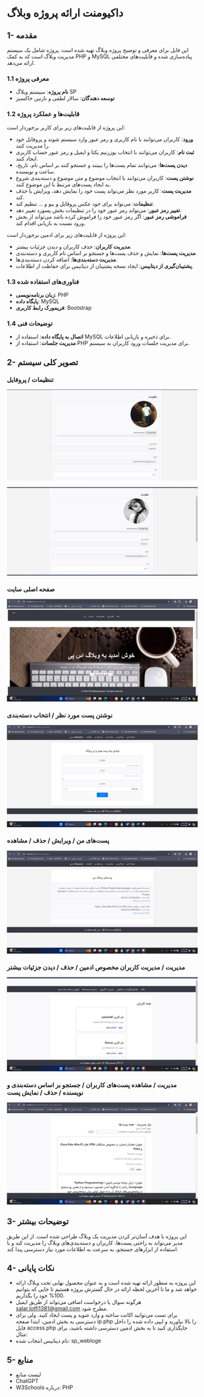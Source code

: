 # داکیومنت ارائه پروژه وبلاگ

## 1- مقدمه

این فایل برای معرفی و توضیح پروژه وبلاگ تهیه شده است. پروژه شامل یک سیستم مدیریت وبلاگ است که به کمک PHP و MySQL پیاده‌سازی شده و قابلیت‌های مختلفی ارائه می‌دهد.

### 1.1 معرفی پروژه

- **نام پروژه**: سیستم وبلاگ SP
- **توسعه دهندگان**: سالار لطفی و نازنین خاکسبز

### 1.2 قابلیت‌ها و عملکرد پروژه

این پروژه از قابلیت‌های زیر برای کاربر برخوردار است:

- **ورود**: کاربران می‌توانند با نام کاربری و رمز عبور وارد سیستم شوند و پروفایل خود را مدیریت کنند.
- **ثبت نام**: کاربران می‌توانند با انتخاب یوزرنیم یکتا و ایمیل و رمز عبور حساب کاربری ایجاد کنند.
- **دیدن پست‌ها**: می‌توانند تمام پست‌ها را ببینند و جستجو کنند بر اساس نام، تاریخ، ساعت و نویسنده.
- **نوشتن پست**: کاربران می‌توانند با انتخاب موضوع و متن موضوع و دسته‌بندی شروع به ایجاد پست‌های مرتبط با این موضوع کنند.
- **مدیریت پست**: کاربر مورد نظر می‌تواند پست خود را نمایش دهد، ویرایش یا حذف کند.
- **تنظیمات**: می‌تواند برای خود عکس پروفایل و بیو و ... تنظیم کند.
- **تغییر رمز عبور**: می‌تواند رمز عبور خود را در تنظیمات بخش پسورد تغییر دهد.
- **فراموشی رمز عبور**: اگر رمز عبور خود را فراموش کرده باشد می‌تواند از بخش ورود نسبت به بازیابی اقدام کند.

این پروژه از قابلیت‌های زیر برای ادمین برخوردار است:

- **مدیریت کاربران**: حذف کاربران و دیدن جزئیات بیشتر.
- **مدیریت پست‌ها**: نمایش و حذف پست‌ها و جستجو بر اساس نام کاربری و دسته‌بندی.
- **مدیریت دسته‌بندی‌ها**: اضافه کردن دسته‌بندی‌ها.
- **پشتیبان‌گیری از دیتابیس**: ایجاد نسخه پشتیبان از دیتابیس برای حفاظت از اطلاعات.

### 1.3 فناوری‌های استفاده شده

- **زبان برنامه‌نویسی**: PHP
- **پایگاه داده**: MySQL
- **فریمورک رابط کاربری**: Bootstrap

### 1.4 توضیحات فنی

- **اتصال به پایگاه داده**: استفاده از MySQL برای ذخیره و بازیابی اطلاعات.
- **مدیریت جلسات**: استفاده از PHP برای مدیریت جلسات ورود کاربران به سیستم.

## 2- تصویر کلی سیستم

### تنظیمات / پروفایل

![تنظیمات / پروفایل](Aspose.Words.5b8dc70e-51a9-4e9b-8bd7-901630683087.001.jpeg)

![تنظیمات / پروفایل](Aspose.Words.5b8dc70e-51a9-4e9b-8bd7-901630683087.002.jpeg)

### صفحه اصلی سایت

![صفحه اصلی سایت](Aspose.Words.5b8dc70e-51a9-4e9b-8bd7-901630683087.003.jpeg)

### نوشتن پست مورد نظر / انتخاب دسته‌بندی

![نوشتن پست](Aspose.Words.5b8dc70e-51a9-4e9b-8bd7-901630683087.004.jpeg)

### پست‌های من / ویرایش / حذف / مشاهده

![پست‌های من](Aspose.Words.5b8dc70e-51a9-4e9b-8bd7-901630683087.005.jpeg)

### مدیریت / مدیریت کاربران مخصوص ادمین / حذف / دیدن جزئیات بیشتر

![مدیریت کاربران](Aspose.Words.5b8dc70e-51a9-4e9b-8bd7-901630683087.006.jpeg)

### مدیریت / مشاهده پست‌های کاربران / جستجو بر اساس دسته‌بندی و نویسنده / حذف / نمایش پست

![مدیریت پست‌ها](Aspose.Words.5b8dc70e-51a9-4e9b-8bd7-901630683087.007.jpeg)

## 3- توضیحات بیشتر

این پروژه با هدف آسان‌تر کردن مدیریت یک وبلاگ طراحی شده است. از این طریق مدیر می‌تواند به راحتی پست‌ها، کاربران و دسته‌بندی‌های وبلاگ را مدیریت کند و با استفاده از ابزارهای جستجو، به سرعت به اطلاعات مورد نیاز دسترسی پیدا کند.

## 4- نکات پایانی

- این پروژه به منظور ارائه تهیه شده است و به عنوان محصول نهایی تحت وبلاگ ارائه خواهد شد و ما تا آخرین لحظه ارائه در حال گسترش پروژه هستیم تا جایی که بتوانیم 100% خود را بگذاریم.
- هرگونه سوال یا درخواست اضافی می‌تواند از طریق ایمیل [salar.lotfi1381@gmail.com](mailto:salar.lotfi1381@gmail.com) مطرح شود.
- برای تست می‌توانید اکانت ساخته و وارد شوید و پست ایجاد کنید. ولی برای دسترسی به بخش ادمین، ابتدا صفحه ip.php را بالا بیاورید و ایپی داده شده را داخل فایل access.php جایگذاری کنید تا به بخش ادمین دسترسی داشته باشید، برای مثال:
- نام دیتابیس انتخاب شده: sp_webloge

## 5- منابع

- لیست منابع
- ChatGPT
- W3Schools درباره: PHP


